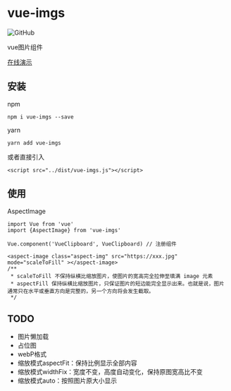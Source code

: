 # vue-imgs
![GitHub](https://img.shields.io/github/license/mashape/apistatus.svg)

vue图片组件

[在线演示](https://qqabcv520.github.io/vue-imgs/examples/) 

## 安装
npm
```
npm i vue-imgs --save
```
yarn
```
yarn add vue-imgs
```
或者直接引入
```
<script src="../dist/vue-imgs.js"></script>
```

## 使用
AspectImage
```
import Vue from 'vue'
import {AspectImage} from 'vue-imgs'

Vue.component('VueClipboard', VueClipboard) // 注册组件
```
```
<aspect-image class="aspect-img" src="https://xxx.jpg" mode="scaleToFill" ></aspect-image>
/**
 * scaleToFill 不保持纵横比缩放图片，使图片的宽高完全拉伸至填满 image 元素
 * aspectFill 保持纵横比缩放图片，只保证图片的短边能完全显示出来。也就是说，图片通常只在水平或垂直方向是完整的，另一个方向将会发生截取。
 */
```
## TODO
* 图片懒加载
* 占位图
* webP格式
* 缩放模式aspectFit：保持比例显示全部内容
* 缩放模式widthFix：宽度不变，高度自动变化，保持原图宽高比不变
* 缩放模式auto：按照图片原大小显示

